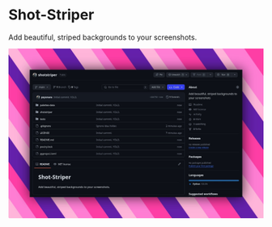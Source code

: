 # Shot-Striper

Add beautiful, striped backgrounds to your screenshots.

![Shot-Striper](https://github.com/psyonara/shotstriper/raw/master/imgs/headline.jpg)
